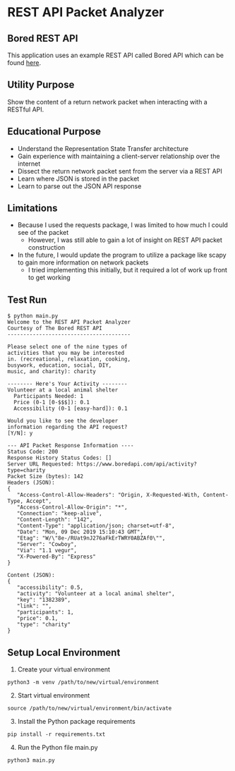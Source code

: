 # REST API Packet Analyzer

## Bored REST API
This application uses an example REST API called Bored API which can be found [here](https://www.boredapi.com/).

## Utility Purpose
Show the content of a return network packet when interacting with a RESTful API.

## Educational Purpose
* Understand the Representation State Transfer architecture
* Gain experience with maintaining a client-server relationship over the internet
* Dissect the return network packet sent from the server via a REST API
* Learn where JSON is stored in the packet
* Learn to parse out the JSON API response

## Limitations
* Because I used the requests package, I was limited to how much I could see of the packet
  * However, I was still able to gain a lot of insight on REST API packet construction
* In the future, I would update the program to utilize a package like scapy to gain more information on network packets
  * I tried implementing this initially, but it required a lot of work up front to get working

## Test Run
```
$ python main.py
Welcome to the REST API Packet Analyzer
Courtesy of The Bored REST API
---------------------------------------

Please select one of the nine types of
activities that you may be interested
in. (recreational, relaxation, cooking,
busywork, education, social, DIY, 
music, and charity): charity

-------- Here's Your Activity --------
Volunteer at a local animal shelter
  Participants Needed: 1
  Price (0-1 [0-$$$]): 0.1
  Accessibility (0-1 [easy-hard]): 0.1

Would you like to see the developer 
information regarding the API request? 
[Y/N]: y

--- API Packet Response Information ----
Status Code: 200
Response History Status Codes: []
Server URL Requested: https://www.boredapi.com/api/activity?type=charity
Packet Size (bytes): 142
Headers (JSON): 
{
   "Access-Control-Allow-Headers": "Origin, X-Requested-With, Content-Type, Accept",
   "Access-Control-Allow-Origin": "*",
   "Connection": "keep-alive",
   "Content-Length": "142",
   "Content-Type": "application/json; charset=utf-8",
   "Date": "Mon, 09 Dec 2019 15:10:43 GMT",
   "Etag": "W/\"8e-/RUat9nJ276aFkErTWRY0ABZAf0\"",
   "Server": "Cowboy",
   "Via": "1.1 vegur",
   "X-Powered-By": "Express"
}

Content (JSON): 
{
   "accessibility": 0.5,
   "activity": "Volunteer at a local animal shelter",
   "key": "1382389",
   "link": "",
   "participants": 1,
   "price": 0.1,
   "type": "charity"
}

```

## Setup Local Environment
1. Create your virtual environment
```
python3 -m venv /path/to/new/virtual/environment
```
2. Start virtual environment
```
source /path/to/new/virtual/environment/bin/activate
```
3. Install the Python package requirements
```
pip install -r requirements.txt
```
4. Run the Python file main.py
```
python3 main.py
```